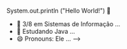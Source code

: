  System.out.println ("Hello World!") 👋
 
- 🔭 3/8 em Sistemas de Informação ...
- 🌱 Estudando Java ...
- 😄 Pronouns: Ele ...
-->
